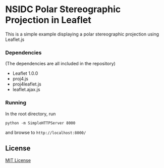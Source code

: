 # NSIDC Polar Stereographic Projection in Leaflet

This is a simple example displaying a polar stereographic projection using Leaflet.js


### Dependencies
(The dependencies are all included in the repository)

- Leaflet 1.0.0
- proj4.js
- proj4leaflet.js
- leaflet.ajax.js


### Running

In the root directory, run

```
python -m SimpleHTTPServer 8000
```

and browse to `http://localhost:8000/`


## License

[MIT License](http://opensource.org/licenses/MIT)


